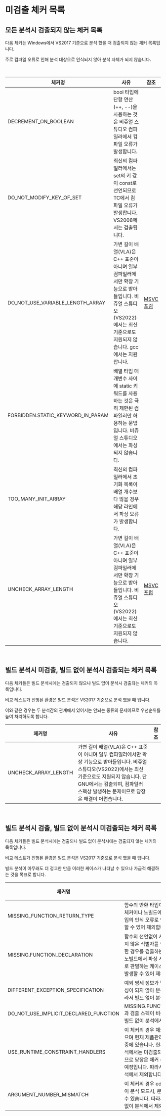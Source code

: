 # 미검출 체커 목록

## 모든 분석시 검출되지 않는 체커 목록

다음 체커는 Windows에서 VS2017 기준으로 분석 했을 때 검출되지 않는 체커 목록입니다.

주로 컴파일 오류로 인해 분석 대상으로 인식되지 않아 분석 자체가 되지 않습니다.

&nbsp;


|체커명|사유|참조|
|----|---------|---|
|DECREMENT_ON_BOOLEAN|bool 타입에 단항 연산(++, --)을 사용하는 것은 비쥬얼 스튜디오 컴파일러에서 컴파일 오류가 발생합니다.||
|DO_NOT_MODIFY_KEY_OF_SET|최신의 컴파일러에서는 set의 키 값이 const로 선언되므로 TC에서 컴파일 오류가 발생합니다. VS2008에서는 검출됩니다.||
|DO_NOT_USE_VARIABLE_LENGTH_ARRAY|가변 길이 배열(VLA)은 C++ 표준이 아니며 일부 컴파일러에서만 확장 기능으로 받아들입니다. 비쥬얼 스튜디오(VS2022)에서는 최신 기준으로도 지원되지 않습니다. gcc에서는 지원합니다. |[MSVC포럼](https://social.msdn.microsoft.com/Forums/en-US/fbbf7664-8309-4599-93d1-8f83324ab155/visual-studio-wont-let-you-create-an-variable-sized-array-in-c?forum=vcgeneral, "MSVC Forum")|
|FORBIDDEN.STATIC_KEYWORD_IN_PARAM|배열 타입 매개변수 사이에 static 키워드를 사용하는 것은 극히 제한된 컴파일러만 허용하는 문법입니다. 비쥬얼 스튜디오에서는 파싱되지 않습니다.||
|TOO_MANY_INIT_ARRAY|최신의 컴파일러에서 초기화 목록이 배열 개수보다 많을 경우 해당 라인에서 파싱 오류가 발생합니다.|
|UNCHECK_ARRAY_LENGTH |가변 길이 배열(VLA)은 C++ 표준이 아니며 일부 컴파일러에서만 확장 기능으로 받아들입니다. 비쥬얼 스튜디오(VS2022)에서는 최신 기준으로도 지원되지 않습니다.|[MSVC포럼](https://social.msdn.microsoft.com/Forums/en-US/fbbf7664-8309-4599-93d1-8f83324ab155/visual-studio-wont-let-you-create-an-variable-sized-array-in-c?forum=vcgeneral, "MSVC Forum")|

&nbsp;

## 빌드 분석시 미검출, 빌드 없이 분석시 검출되는 체커 목록

다음 체커들은 빌드 분석시에는 검출되지 않으나 빌드 없이 분석시 검출되는 체커의 목록입니다.

비교 테스트가 진행된 환경은 빌드 분석은 VS2017 기준으로 분석 했을 때 입니다.

이와 같은 경우는 두 분석간의 관계에서 있어서는 안되는 종류의 문제이므로 우선순위를 높여 처리하도록 합니다.

|체커명|사유|참조|
|----|---------|---|
|UNCHECK_ARRAY_LENGTH|가변 길이 배열(VLA)은 C++ 표준이 아니며 일부 컴파일러에서만 확장 기능으로 받아들입니다. 비쥬얼 스튜디오(VS2022)에서는 최신 기준으로도 지원되지 않습니다. 단 GNU에서는 검출되며, 컴파일러 스펙상 발생하는 문제이므로 당장은 해결이 어렵습니다. ||


&nbsp;

## 빌드 분석시 검출, 빌드 없이 분석시 미검출되는 체커 목록

다음 체커들은 빌드 분석시에는 검출되나 빌드 없이 분석시에는 검출되지 않는 체커의 목록입니다.

비교 테스트가 진행된 환경은 빌드 분석은 VS2017 기준으로 분석 했을 때 입니다.

빌드 분석이 아무래도 더 정교한 만큼 이러한 케이스가 나타날 수 있으나 가급적 해결하는 것을 목표로 합니다.

|체커명|사유|참조|
|----|---------|---|
|MISSING_FUNCTION_RETURN_TYPE|함수의 반환 타입이 없는 경우를 검출하는 체커이나 노빌드에서 파싱 시도시 반환 타입의 인식 오류로 인해 많은 오탐이 발생할 수 있어 제외합니다.||
|MISSING.FUNCTION_DECLARATION|함수의 선언없이 사용한 경우, 즉 알려지지 않은 식별자를 함수 호출 형태로 사용한 경우를 검출하는 체커입니다. 하지만 노빌드에서 파싱 시도시 알려지지 식별자로 판별하는 케이스로 인해 많은 오탐이 발생할 수 있어 제외합니다.||
|DIFFERENT_EXCEPTION_SPECIFICATION|예외 명세 정보가 빌드 없이 분석에서 파싱이 되지 않아 분석이 불가능합니다. 따라서 빌드 없이 분석에서 제외합니다.||
|DO_NOT_USE_IMPLICIT_DECLARED_FUNCTION|MISSING.FUNCTION_DECLARATION 과 검출 스펙이 비슷하며, 동일한 사유로 빌드 없이 분석에서 제외합니다.||
|USE_RUNTIME_CONSTRAINT_HANDLERS|이 체커의 경우 체커 제거를 요청 해두었으며 현재 제품관리에서 처리 여부를 판단중에 있습니다. 현재 구현상 빌드 없이 분석에서는 미검출되고 있으나, 판단 보류이므로 당장은 체커 수정을 진행하지 않을 예정입니다. 따라서 당장은 빌드 없이 분석에서 제외합니다.||
|ARGUMENT_NUMBER_MISMATCH|이 체커의 경우 edg 파서의 한계로 빌드없이 분석 모드시, 분석마다 결과가 달라질 수 있습니다. 따라서 안정성을 위해 빌드 없이 분석에서 제외합니다.|
